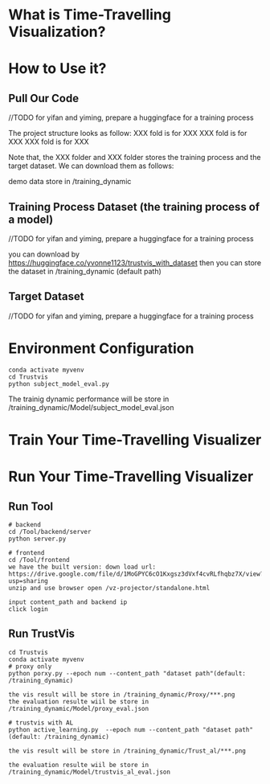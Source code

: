 # What is Time-Travelling Visualization?

# How to Use it?

## Pull Our Code

//TODO for yifan and yiming, prepare a huggingface for a training process

The project structure looks as follow:
XXX fold is for XXX
XXX fold is for XXX
XXX fold is for XXX

Note that, the XXX folder and XXX folder stores the training process and the target dataset. 
We can download them as follows:

demo data store in /training_dynamic

## Training Process Dataset (the training process of a model)

//TODO for yifan and yiming, prepare a huggingface for a training process

you can download by https://huggingface.co/yvonne1123/trustvis_with_dataset
then you can store the dataset in /training_dynamic (default path)

## Target Dataset

//TODO for yifan and yiming, prepare a huggingface for a training process

# Environment Configuration

```
conda activate myvenv
cd Trustvis
python subject_model_eval.py
```
The trainig dynamic performance will be store in /training_dynamic/Model/subject_model_eval.json

# Train Your Time-Travelling Visualizer


# Run Your Time-Travelling Visualizer

## Run Tool

```
# backend
cd /Tool/backend/server
python server.py

# frontend
cd /Tool/frontend
we have the built version: down load url: https://drive.google.com/file/d/1MoGPYC6cO1Kxgsz3dVxf4cvRLfhqbz7X/view?usp=sharing 
unzip and use browser open /vz-projector/standalone.html

input content_path and backend ip
click login 
```

## Run TrustVis
```
cd Trustvis
conda activate myvenv
# proxy only
python porxy.py --epoch num --content_path "dataset path"(default: /training_dynamic)

the vis result will be store in /training_dynamic/Proxy/***.png
the evaluation resulte wiil be store in /training_dynamic/Model/proxy_eval.json

# trustvis with AL
python active_learning.py  --epoch num --content_path "dataset path"(default: /training_dynamic)

the vis result will be store in /training_dynamic/Trust_al/***.png

the evaluation resulte wiil be store in /training_dynamic/Model/trustvis_al_eval.json

```

